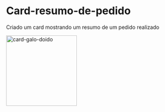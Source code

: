 # Card-resumo-de-pedido
Criado um card mostrando um resumo de um  pedido realizado

<img width="191" alt="card-galo-doido" src="https://user-images.githubusercontent.com/60202902/203817364-3334e462-d8c2-438c-831f-84a3ca82a72a.png">

